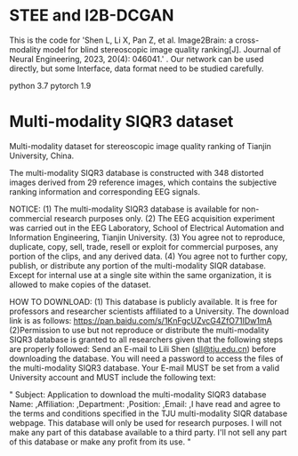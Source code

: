 # STEE and I2B-DCGAN
This is the code for 'Shen L, Li X, Pan Z, et al. Image2Brain: a cross-modality model for blind stereoscopic image quality ranking[J]. Journal of Neural Engineering, 2023, 20(4): 046041.' .
Our network can be used directly, but some Interface, data format need to be studied carefully.

python 3.7
pytorch 1.9

# Multi-modality SIQR3 dataset
Multi-modality dataset for stereoscopic image quality ranking of Tianjin University, China.

The multi-modality SIQR3 database is constructed with 348 distorted images derived from 29 reference images, which contains the subjective ranking information and corresponding EEG signals.

NOTICE: (1) The multi-modality SIQR3 database is available for non-commercial research purposes only. (2) The EEG acquisition experiment was carried out in the EEG Laboratory, School of Electrical Automation and Information Engineering, Tianjin University. (3) You agree not to reproduce, duplicate, copy, sell, trade, resell or exploit for commercial purposes, any portion of the clips, and any derived data. (4) You agree not to further copy, publish, or distribute any portion of the multi-modality SIQR database. Except for internal use at a single site within the same organization, it is allowed to make copies of the dataset.

HOW TO DOWNLOAD: (1) This database is publicly available. It is free for professors and researcher scientists affiliated to a University. The download link is as follows: https://pan.baidu.com/s/1KnFgcUZvcG4ZfO71IDw1mA (2)Permission to use but not reproduce or distribute the multi-modality SIQR3 database is granted to all researchers given that the following steps are properly followed: Send an E-mail to Lili Shen (sll@tju.edu.cn) before downloading the database. You will need a password to access the files of the multi-modality SIQR3 database. Your E-mail MUST be set from a valid University account and MUST include the following text:

"
Subject: Application to download the multi-modality SIQR3 database
Name:  ,Affiliation:  ,Department:  ,Position:  ,Email:  ,I have read and agree to the terms and conditions specified in the TJU multi-modality SIQR database webpage. This database will only be used for research purposes. I will not make any part of this database available to a third party. I'll not sell any part of this database or make any profit from its use.
"

